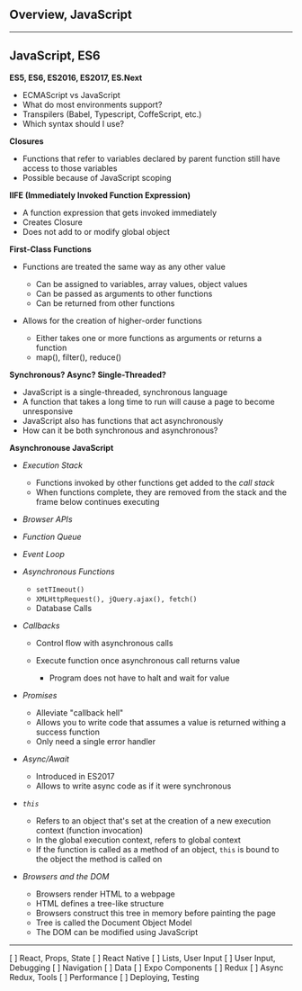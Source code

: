 ## Overview, JavaScript

---

## JavaScript, ES6

**ES5, ES6, ES2016, ES2017, ES.Next**

- ECMAScript vs JavaScript
- What do most environments support?
- Transpilers (Babel, Typescript, CoffeScript, etc.)
- Which syntax should I use?

**Closures**

- Functions that refer to variables declared by parent function still have access to those variables
- Possible because of JavaScript scoping

**IIFE (Immediately Invoked Function Expression)**

- A function expression that gets invoked immediately
- Creates Closure
- Does not add to or modify global object

**First-Class Functions**

- Functions are treated the same way as any other value

  - Can be assigned to variables, array values, object values
  - Can be passed as arguments to other functions
  - Can be returned from other functions

- Allows for the creation of higher-order functions

  - Either takes one or more functions as arguments or returns a function
  - map(), filter(), reduce()

**Synchronous? Async? Single-Threaded?**

- JavaScript is a single-threaded, synchronous language
- A function that takes a long time to run will cause a page to become unresponsive
- JavaScript also has functions that act asynchronously
- How can it be both synchronous and asynchronous?

**Asynchronouse JavaScript**

- _Execution Stack_

  - Functions invoked by other functions get added to the _call stack_
  - When functions complete, they are removed from the stack and the frame below continues executing

- _Browser APIs_
- _Function Queue_
- _Event Loop_
- _Asynchronous Functions_

  - `setTImeout()`
  - `XMLHttpRequest(), jQuery.ajax(), fetch()`
  - Database Calls

- _Callbacks_

  - Control flow with asynchronous calls
  - Execute function once asynchronous call returns value

    - Program does not have to halt and wait for value

- _Promises_

  - Alleviate "callback hell"
  - Allows you to write code that assumes a value is returned withing a success function
  - Only need a single error handler

- _Async/Await_

  - Introduced in ES2017
  - Allows to write async code as if it were synchronous

- _`this`_

  - Refers to an object that's set at the creation of a new execution context (function invocation)
  - In the global execution context, refers to global context
  - If the function is called as a method of an object, `this` is bound to the object the method is called on

- _Browsers and the DOM_

  - Browsers render HTML to a webpage
  - HTML defines a tree-like structure
  - Browsers construct this tree in memory before painting the page
  - Tree is called the Document Object Model
  - The DOM can be modified using JavaScript

---

[ ] React, Props, State
[ ] React Native
[ ] Lists, User Input
[ ] User Input, Debugging
[ ] Navigation
[ ] Data
[ ] Expo Components
[ ] Redux
[ ] Async Redux, Tools
[ ] Performance
[ ] Deploying, Testing
